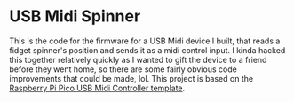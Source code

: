 # USB Midi Spinner

This is the code for the firmware for a USB Midi device I built, that reads a fidget spinner's position and sends it as a midi control input. I kinda hacked this together relatively quickly as I wanted to gift the device to a friend before they went home, so there are some fairly obvious code improvements that could be made, lol.
This project is based on the [Raspberry Pi Pico USB Midi Controller template](https://github.com/madskjeldgaard/raspberry-pi-pico-usbmidi-platformio-template).
